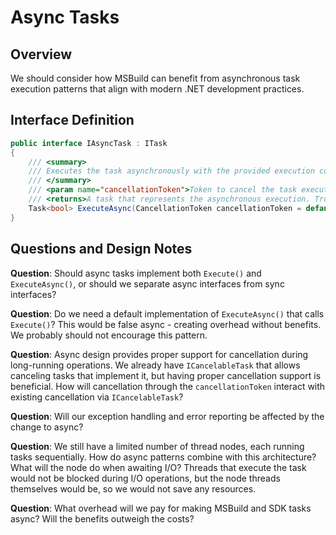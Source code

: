 # Async Tasks

## Overview
We should consider how MSBuild can benefit from asynchronous task execution patterns that align with modern .NET development practices.

## Interface Definition

```csharp
public interface IAsyncTask : ITask
{
    /// <summary>
    /// Executes the task asynchronously with the provided execution context.
    /// </summary>
    /// <param name="cancellationToken">Token to cancel the task execution</param>
    /// <returns>A task that represents the asynchronous execution. True if successful, false otherwise.</returns>
    Task<bool> ExecuteAsync(CancellationToken cancellationToken = default) { }
}
```

## Questions and Design Notes

**Question**: Should async tasks implement both `Execute()` and `ExecuteAsync()`, or should we separate async interfaces from sync interfaces?

**Question**: Do we need a default implementation of `ExecuteAsync()` that calls `Execute()`? This would be false async - creating overhead without benefits. We probably should not encourage this pattern.

**Question**: Async design provides proper support for cancellation during long-running operations. We already have `ICancelableTask` that allows canceling tasks that implement it, but having proper cancellation support is beneficial. How will cancellation through the `cancellationToken` interact with existing cancellation via `ICancelableTask`?

**Question**: Will our exception handling and error reporting be affected by the change to async?

**Question**: We still have a limited number of thread nodes, each running tasks sequentially. How do async patterns combine with this architecture? What will the node do when awaiting I/O? Threads that execute the task would not be blocked during I/O operations, but the node threads themselves would be, so we would not save any resources.

**Question**: What overhead will we pay for making MSBuild and SDK tasks async? Will the benefits outweigh the costs?
